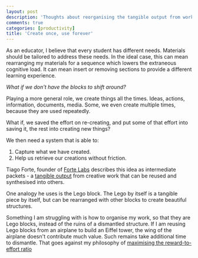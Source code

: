 ```yaml
---
layout: post
description: 'Thoughts about reorganising the tangible output from work.'
comments: true
categories: [productivity]
title: 'Create once, use forever'
---
```

As an educator, I believe that every student has different needs. Materials should be tailored to address these needs. In the ideal case, this can mean rearranging my materials for a sequence which lowers the extraneous cognitive load. It can mean insert or removing sections to provide a different learning experience. 

*What if we don't have the blocks to shift around?*

Playing a more general role, we create things all the times. Ideas, actions, information, documents, media. Some, we even create multiple times, because they are used repeatedly.

What if, we saved the effort on re-creating, and put some of that effort into saving it, the rest into creating new things?

We then need a system that is able to:

1. Capture what we have created.
2. Help us retrieve our creations without friction.

Tiago Forte, founder of [Forte Labs](https://fortelabs.co/start-here/) describes this idea as intermediate packets - a [tangible output](https://fortelabs.co/blog/knowledge-building-blocks-the-new-meaning-of-notes/) from creative work that can be reused and synthesised into others.

One analogy he uses is the Lego block. The Lego by itself is a tangible piece by itself, but can be rearranged with other blocks to create beautiful structures.

Something I am struggling with is how to organise my work, so that they are Lego blocks, instead of the ruins of a dismantled structure. If I am reusing Lego blocks from an airplane to build an Eiffel tower, the wing of the airplane doesn't contribute much value. Such remains take additional time to dismantle. That goes against my philosophy of [maximising the reward-to-effort ratio](https://christophertkl.github.io/blog.skylight/productivity/2021/06/26/re-ratio.html)
